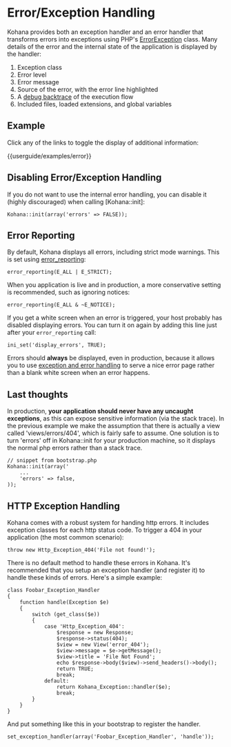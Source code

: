 # Error/Exception Handling

Kohana provides both an exception handler and an error handler that transforms errors into exceptions using PHP's [ErrorException](http://php.net/errorexception) class. Many details of the error and the internal state of the application is displayed by the handler:

1. Exception class
2. Error level
3. Error message
4. Source of the error, with the error line highlighted
5. A [debug backtrace](http://php.net/debug_backtrace) of the execution flow
6. Included files, loaded extensions, and global variables

## Example

Click any of the links to toggle the display of additional information:

<div>{{userguide/examples/error}}</div>

## Disabling Error/Exception Handling

If you do not want to use the internal error handling, you can disable it (highly discouraged) when calling [Kohana::init]:

    Kohana::init(array('errors' => FALSE));

## Error Reporting

By default, Kohana displays all errors, including strict mode warnings. This is set using [error_reporting](http://php.net/error_reporting):

    error_reporting(E_ALL | E_STRICT);

When you application is live and in production, a more conservative setting is recommended, such as ignoring notices:

    error_reporting(E_ALL & ~E_NOTICE);

If you get a white screen when an error is triggered, your host probably has disabled displaying errors. You can turn it on again by adding this line just after your `error_reporting` call:

    ini_set('display_errors', TRUE);

Errors should **always** be displayed, even in production, because it allows you to use [exception and error handling](debugging.errors) to serve a nice error page rather than a blank white screen when an error happens.


## Last thoughts

In production, **your application should never have any uncaught exceptions**, as this can expose sensitive information (via the stack trace).  In the previous example we make the assumption that there is actually a view called 'views/errors/404', which is fairly safe to assume.  One solution is to turn 'errors' off in Kohana::init for your production machine, so it displays the normal php errors rather than a stack trace.

~~~
// snippet from bootstrap.php 
Kohana::init(array('
    ...
    'errors' => false,
));
~~~

## HTTP Exception Handling

Kohana comes with a robust system for handing http errors. It includes exception classes for each http status code. To trigger a 404 in your application (the most common scenario):

	throw new Http_Exception_404('File not found!');

There is no default method to handle these errors in Kohana. It's recommended that you setup an exception handler (and register it) to handle these kinds of errors. Here's a simple example:

	class Foobar_Exception_Handler
	{
		function handle(Exception $e)
		{
			switch (get_class($e))
			{
				case 'Http_Exception_404':
					$response = new Response;
					$response->status(404);
					$view = new View('error_404');
					$view->message = $e->getMessage();
					$view->title = 'File Not Found';
					echo $response->body($view)->send_headers()->body();
					return TRUE;
					break;
				default:
					return Kohana_Exception::handler($e);
					break;
			}
		}
	}

And put something like this in your bootstrap to register the handler.

	set_exception_handler(array('Foobar_Exception_Handler', 'handle'));